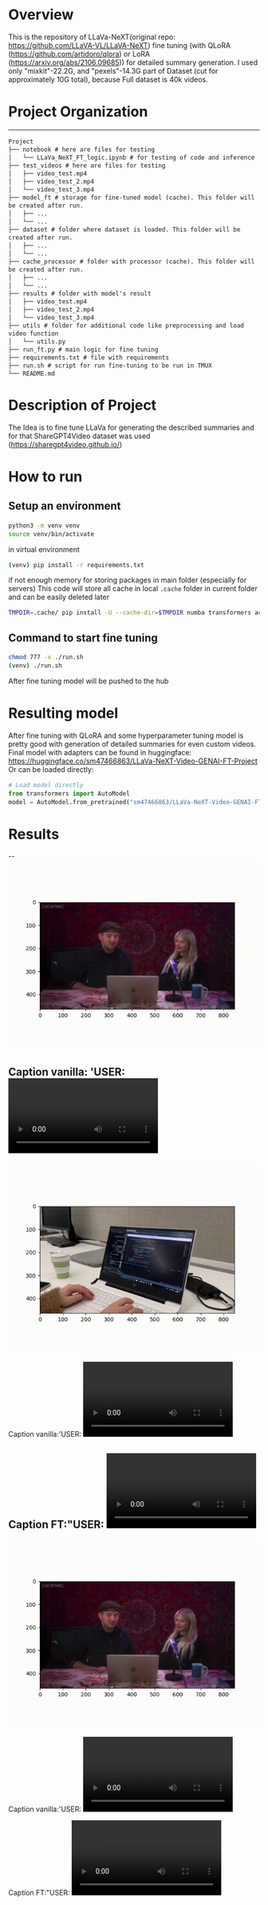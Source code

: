 # Overview
This is the repository of LLaVa-NeXT(original repo: https://github.com/LLaVA-VL/LLaVA-NeXT) fine tuning (with QLoRA (https://github.com/artidoro/qlora) or LoRA (https://arxiv.org/abs/2106.09685)) for detailed summary generation.
I used only "mixkit"-22.2G, and "pexels"-14.3G part of Dataset (cut for approximately 10G total), because Full dataset is 40k videos.


# Project Organization
------------
```
Project
├── notebook # here are files for testing
│   └── LLaVa_NeXT_FT_logic.ipynb # for testing of code and inference
├── test_videos # here are files for testing
│   ├── video_test.mp4
│   ├── video_test_2.mp4
│   └── video_test_3.mp4
├── model_ft # storage for fine-tuned model (cache). This folder will be created after run.
│   ├── ...
│   └── ...
├── dataset # folder where dataset is loaded. This folder will be created after run.
│   ├── ...
│   └── ...
├── cache_processor # folder with processor (cache). This folder will be created after run.
│   ├── ...
│   └── ...
├── results # folder with model's result
│   ├── video_test.mp4
│   ├── video_test_2.mp4
│   └── video_test_3.mp4
├── utils # folder for additional code like preprocessing and load video function
│   └── utils.py
├── run_ft.py # main logic for fine tuning
├── requirements.txt # file with requirements
├── run.sh # script for run fine-tuning to be run in TMUX
└── README.md
```

# Description of Project
The Idea is to fine tune LLaVa for generating the described summaries and for that ShareGPT4Video dataset was used (https://sharegpt4video.github.io/)


# How to run
## Setup an environment 
```bash
python3 -m venv venv
source venv/bin/activate
```
in virtual environment
```bash
(venv) pip install -r requirements.txt
```

if not enough memory for storing packages in main folder (especially for servers)
This code will store all cache in local `.cache` folder in current folder and can be easily deleted later
```bash
TMPDIR=.cache/ pip install -U --cache-dir=$TMPDIR numba transformers accelerate ...
```

## Command to start fine tuning
```bash
chmod 777 -x ./run.sh
(venv) ./run.sh
```
After fine tuning model will be pushed to the hub


# Resulting model
After fine tuning with QLoRA and some hyperparameter tuning model is pretty good with generation of detailed summaries for even custom videos.
Final model with adapters can be found in huggingface: https://huggingface.co/sm47466863/LLaVa-NeXT-Video-GENAI-FT-Project
Or can be loaded directly:
```Python
# Load model directly
from transformers import AutoModel
model = AutoModel.from_pretrained("sm47466863/LLaVa-NeXT-Video-GENAI-FT-Project")
```


# Results
--
![Example 1](./results/test_video.gif)

Caption vanilla: 'USER:  <video> \nProvide a summary for this video. ASSISTANT: The video features two individuals sitting close together, engaged in conversation and laughing. One is wearing a hat and seems to be the focus of attention, while the other is facing away from them, sitting behind the person in the hat. The scene includes a laptop and some decorative furnishings, with lighting that highlights their expressions and creates a warm and cozy atmosphere. The nature of their interaction, body language, and the setting suggest they are perhaps a couple or close friends sharing a pleasant interaction.'
Caption FT: "USER:  <video> \nProvide a summary for this video. ASSISTANT: The video showcases a man and a woman engaged in a casual conversation, specifically discussing elements related to a product or topic of interest, facilitated by a laptop placed on a table, with the man using a microphone. The setup appears to be a typical recording or production studio setup, featuring sound equipment such as microphones and a laptop connected to headphones, which is being used to control the recording process. The man wears a hat, likely representing his persona or style, and he speaks in an animated and engaged manner, suggesting enthusiasm for the discussion. The woman responds to his conversation, offering her perspectives or questions.\n\nBetween moments of engagement, both individuals appear to be checking their phone discreetly, possibly indicating a pause in the conversation or a change in the discussion. As the video progresses, the man continues to engage with the woman, sharing more information or insights relevant to the topic at hand, and she listens attentively. The man remains seated throughout the conversation, while the woman may appear to be reclining or relaxed.\n"
--
![Example 2](./results/test_video_2.gif)

Caption vanilla:'USER:  <video> \nProvide a summary for this video. ASSISTANT: The video shows a person sitting at a workstation with a laptop and keyboard in front of them. The person is typing quickly on the laptop and seems focused on the task. There is a computer monitor nearby, displaying a desktop with various open windows that appear to be applications or documents being worked on. A chair is visible behind the person, positioned at a 90-degree angle suggesting the viewer is sitting on it and facing the laptop.'

Caption FT:"USER:  <video> \nProvide a summary for this video. ASSISTANT: The video captures a scene of a person working on a laptop in an office-like setting, with the focus on the task of writing or typing on a document, followed by a transition to a different document on the same screen. A series of close-up shots and long views of the laptop and the individual's movements are shown as the person interacts with the device. These include typing or writing text, adjusting the screen angle, and occasional glimpses of the person's face and the surrounding environment. The sequence of actions appears to emphasize the individual's interaction with technology and their engagement with the digital space, highlighting the process of composing or editing text, reflecting a commonplace work environment likely involving tasks such as drafting, revising, or data entry. Throughout, the surroundings remain consistent, suggesting no significant variation or change in setting, but the specific activity or details on the screen suggest a progression of work."
--
![Example 3](./results/test_video.gif)

Caption vanilla:'USER:  <video> \nProvide a summary for this video. ASSISTANT: This video features a musical performance in a subway setting. The musicians are playing instruments in a subway station, creating a unique and intimate atmosphere. The performers are arranged on the platform area, inviting the audience to join them or simply provide a serene musical interlude for subway passengers. One person plays a violin, captivating and delicate in its sound, while another plays the cello, adding a deep, resonant base to the musical progression. Their playing captures the passersby and subway passengers, filling their trip with moments of harmony and expression. The musicians share smiles and interactions with their audience, engaging both individuals in their performance and the environment. The station platform becomes their stage, offering a public space for music-loving travelers to enjoy and share a musical moment.'

Caption FT:"USER:  <video> \nProvide a summary for this video. ASSISTANT: The video captures a spontaneous moment of two musicians performing in an urban environment, where an underground subway station or transit area serves as their stage. The musicians, a cellist and a flautist, share a talent and a passion for playing their instruments in public spaces, blending seamlessly into the rhythm of city life. The cellist, positioned on the left side of the frame, is actively strumming their instrument while exuding a tranquil, focused expression. Meanwhile, the flautist stands on the right, leaning in with a dynamic posture as they play, their body leaning forward as if bending over their instrument to play with full concentration and engagement.\n\nThe setting's ambient lighting and the visible architecture create a scene in stark contrast to the traditional concert space, creating an intimate atmosphere that transforms the public into a makeshift audience. Despite the absence of seating, individuals are seen taking a moment to pause from their own activities to appreciate the impromptu performance. A group of two people are spotted towards the center"